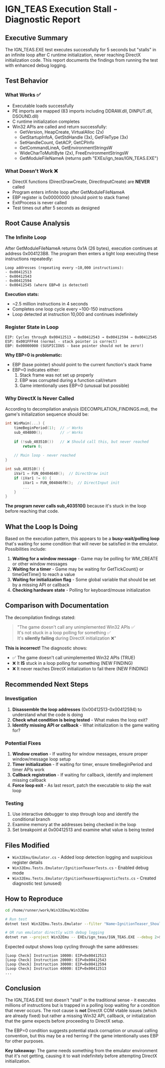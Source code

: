 # IGN_TEAS Execution Stall - Diagnostic Report

## Executive Summary

The IGN_TEAS.EXE test executes successfully for 5 seconds but "stalls" in an infinite loop after C runtime initialization, never reaching DirectX initialization code. This report documents the findings from running the test with enhanced debug logging.

## Test Behavior

### What Works ✅
- Executable loads successfully
- PE imports are mapped (83 imports including DDRAW.dll, DINPUT.dll, DSOUND.dll)
- C runtime initialization completes
- Win32 APIs are called and return successfully:
  - GetVersion, HeapCreate, VirtualAlloc (2x)
  - GetStartupInfoA, GetStdHandle (3x), GetFileType (3x)
  - SetHandleCount, GetACP, GetCPInfo
  - GetCommandLineA, GetEnvironmentStringsW
  - WideCharToMultiByte (2x), FreeEnvironmentStringsW
  - GetModuleFileNameA (returns path "EXEs/ign_teas/IGN_TEAS.EXE")

### What Doesn't Work ❌
- DirectX functions (DirectDrawCreate, DirectInputCreate) are **NEVER** called
- Program enters infinite loop after GetModuleFileNameA
- EBP register is 0x00000000 (should point to stack frame)
- ExitProcess is never called
- Test times out after 5 seconds as designed

## Root Cause Analysis

### The Infinite Loop

After GetModuleFileNameA returns 0x1A (26 bytes), execution continues at address 0x004123B8. The program then enters a tight loop executing these instructions repeatedly:

```
Loop addresses (repeating every ~10,000 instructions):
- 0x00412513
- 0x00412543
- 0x00412594
- 0x00412545 (where EBP=0 is detected)
```

**Execution stats:**
- ~2.5 million instructions in 4 seconds
- Completes one loop cycle every ~100-150 instructions
- Loop detected at instruction 10,000 and continues indefinitely

### Register State in Loop

```
EIP: Cycles through 0x00412513 → 0x00412543 → 0x00412594 → 0x00412545
ESP: 0x001FFF44 (normal - stack pointer is correct)
EBP: 0x00000000 (SUSPICIOUS - base pointer should not be zero!)
```

**Why EBP=0 is problematic:**
- EBP (base pointer) should point to the current function's stack frame
- EBP=0 indicates either:
  1. Stack frame was not set up properly
  2. EBP was corrupted during a function call/return
  3. Game intentionally uses EBP=0 (unusual but possible)

### Why DirectX Is Never Called

According to decompilation analysis (DECOMPILATION_FINDINGS.md), the game's initialization sequence should be:

```c
int WinMain(...) {
    timeBeginPeriod(1);  // ✅ Works
    sub_404B00();        // ✅ Works 
    
    if (!sub_403510())   // ❌ Should call this, but never reached
        return 0;
    
    // Main loop - never reached
}

int sub_403510() {
    iVar1 = FUN_00404640();  // DirectDraw init
    if (iVar1 != 0) {
        iVar1 = FUN_004046f0();  // DirectInput init
        ...
    }
}
```

**The program never calls sub_403510()** because it's stuck in the loop before reaching that code.

## What the Loop Is Doing

Based on the execution pattern, this appears to be a **busy-wait/polling loop** that's waiting for some condition that will never be satisfied in the emulator. Possibilities include:

1. **Waiting for a window message** - Game may be polling for WM_CREATE or other window messages
2. **Waiting for a timer** - Game may be waiting for GetTickCount() or timeGetTime() to reach a value
3. **Waiting for initialization flag** - Some global variable that should be set by a missing API or callback
4. **Checking hardware state** - Polling for keyboard/mouse initialization

## Comparison with Documentation

The decompilation findings stated:
> "The game doesn't call any unimplemented Win32 APIs ✅  
> It's not stuck in a loop polling for something ✅  
> It's **silently failing** during DirectX initialization ❌"

**This is incorrect!** The diagnostic shows:
- ✅ The game doesn't call unimplemented Win32 APIs (TRUE)
- ❌ It **IS** stuck in a loop polling for something (NEW FINDING)
- ❌ It never reaches DirectX initialization to fail there (NEW FINDING)

## Recommended Next Steps

### Investigation
1. **Disassemble the loop addresses** (0x00412513-0x00412594) to understand what the code is doing
2. **Check what condition is being tested** - What makes the loop exit?
3. **Identify missing API or callback** - What initialization is the game waiting for?

### Potential Fixes
1. **Window creation** - If waiting for window messages, ensure proper window/message loop setup
2. **Timer initialization** - If waiting for timer, ensure timeBeginPeriod and timer APIs work
3. **Callback registration** - If waiting for callback, identify and implement missing callback
4. **Force loop exit** - As last resort, patch the executable to skip the wait loop

### Testing
1. Use interactive debugger to step through loop and identify the conditional branch
2. Examine memory at the addresses being checked in the loop
3. Set breakpoint at 0x00412513 and examine what value is being tested

## Files Modified

- `Win32Emu/Emulator.cs` - Added loop detection logging and suspicious register details
- `Win32Emu.Tests.Emulator/IgnitionTeaserTests.cs` - Enabled debug mode
- `Win32Emu.Tests.Emulator/IgnitionTeaserDiagnosticTests.cs` - Created diagnostic test (unused)

## How to Reproduce

```bash
cd /home/runner/work/Win32Emu/Win32Emu

# Run test
dotnet test Win32Emu.Tests.Emulator --filter "Name~IgnitionTeaser_ShouldLoadAndRun"

# OR run emulator directly with debug logging
dotnet run --project Win32Emu -- EXEs/ign_teas/IGN_TEAS.EXE --debug 2>&1 | grep "Loop Check"
```

Expected output shows loop cycling through the same addresses:
```
[Loop Check] Instruction 10000: EIP=0x00412513
[Loop Check] Instruction 20000: EIP=0x00412543
[Loop Check] Instruction 30000: EIP=0x00412594
[Loop Check] Instruction 40000: EIP=0x00412513
...
```

## Conclusion

The IGN_TEAS.EXE test doesn't "stall" in the traditional sense - it executes millions of instructions but is trapped in a polling loop waiting for a condition that never occurs. The root cause is **not** DirectX COM vtable issues (which are already fixed) but rather a missing Win32 API, callback, or initialization that the game expects before proceeding to DirectX setup.

The EBP=0 condition suggests potential stack corruption or unusual calling convention, but this may be a red herring if the game intentionally uses EBP for other purposes.

**Key takeaway:** The game needs something from the emulator environment that it's not getting, causing it to wait indefinitely before attempting DirectX initialization.
